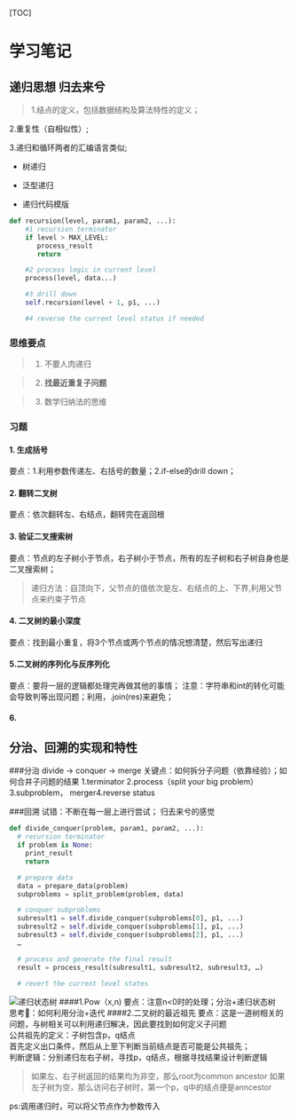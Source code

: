 [TOC]
# 学习笔记
## 递归思想 归去来兮
>1.结点的定义，包括数据结构及算法特性的定义；
>
2.重复性（自相似性）;
>
3.递归和循环两者的汇编语言类似;


+ 树递归

+ 泛型递归
+ 递归代码模版

```python
def recursion(level, param1, param2, ...): 
    #1 recursion terminator 
    if level > MAX_LEVEL: 
       process_result 
       return 

    #2 process logic in current level 
    process(level, data...) 

    #3 drill down 
    self.recursion(level + 1, p1, ...) 

    #4 reverse the current level status if needed
```
### 思维要点
>1. 不要人肉递归

>2. **找最近重复子问题**

>3. 数学归纳法的思维
### 习题
#### 1. 生成括号
要点：1.利用参数传递左、右括号的数量；2.if-else的drill down；
#### 2. 翻转二叉树
要点：依次翻转左、右结点，翻转完在返回根
#### 3. 验证二叉搜索树
要点：节点的左子树小于节点，右子树小于节点，所有的左子树和右子树自身也是二叉搜索树；
>递归方法：自顶向下，父节点的值依次是左、右结点的上、下界,利用父节点来约束子节点
#### 4. 二叉树的最小深度
要点：找到最小重复，将3个节点或两个节点的情况想清楚，然后写出递归
#### 5.二叉树的序列化与反序列化
要点：要将一层的逻辑都处理完再做其他的事情；
注意：字符串和int的转化可能会导致判等出现问题；利用，.join(res)来避免；
#### 6.
## 分治、回溯的实现和特性
###分治
divide -> conquer -> merge
关键点：如何拆分子问题（依靠经验）；如何合并子问题的结果
1.terminator 2.process（split your big problem）3.subproblem， merger4.reverse status

###回溯
试错：不断在每一层上进行尝试；
归去来兮的感觉

```python
def divide_conquer(problem, param1, param2, ...): 
  # recursion terminator 
  if problem is None: 
    print_result 
    return 

  # prepare data 
  data = prepare_data(problem) 
  subproblems = split_problem(problem, data) 

  # conquer subproblems 
  subresult1 = self.divide_conquer(subproblems[0], p1, ...) 
  subresult2 = self.divide_conquer(subproblems[1], p1, ...) 
  subresult3 = self.divide_conquer(subproblems[2], p1, ...) 
  …

  # process and generate the final result 
  result = process_result(subresult1, subresult2, subresult3, …)
    
  # revert the current level states
```
![递归状态树](/Users/jiayuhan/Documents/algorithm019/Week_03/recursion_tree.png "图片title")
####1.Pow（x,n)
要点：注意n<0时的处理；分治+递归状态树  
思考🤔：如何利用分治+迭代
####2.二叉树的最近祖先
要点：这是一道树相关的问题，与树相关可以利用递归解决，因此要找到如何定义子问题  
公共祖先的定义：子树包含p，q结点  
首先定义出口条件，然后从上至下判断当前结点是否可能是公共祖先；  
判断逻辑：分别递归左右子树，寻找p，q结点，根据寻找结果设计判断逻辑
>如果左、右子树返回的结果均为非空，那么root为common ancestor
>如果左子树为空，那么访问右子树时，第一个p，q中的结点便是anncestor

ps:调用递归时，可以将父节点作为参数传入








